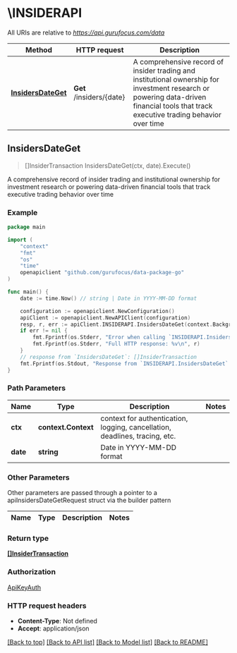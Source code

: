 # \INSIDERAPI

All URIs are relative to *https://api.gurufocus.com/data*

Method | HTTP request | Description
------------- | ------------- | -------------
[**InsidersDateGet**](INSIDERAPI.md#InsidersDateGet) | **Get** /insiders/{date} | A comprehensive record of insider trading and institutional ownership for investment research or powering data-driven financial tools that track executive trading behavior over time



## InsidersDateGet

> []InsiderTransaction InsidersDateGet(ctx, date).Execute()

A comprehensive record of insider trading and institutional ownership for investment research or powering data-driven financial tools that track executive trading behavior over time



### Example

```go
package main

import (
	"context"
	"fmt"
	"os"
    "time"
	openapiclient "github.com/gurufocus/data-package-go"
)

func main() {
	date := time.Now() // string | Date in YYYY-MM-DD format

	configuration := openapiclient.NewConfiguration()
	apiClient := openapiclient.NewAPIClient(configuration)
	resp, r, err := apiClient.INSIDERAPI.InsidersDateGet(context.Background(), date).Execute()
	if err != nil {
		fmt.Fprintf(os.Stderr, "Error when calling `INSIDERAPI.InsidersDateGet``: %v\n", err)
		fmt.Fprintf(os.Stderr, "Full HTTP response: %v\n", r)
	}
	// response from `InsidersDateGet`: []InsiderTransaction
	fmt.Fprintf(os.Stdout, "Response from `INSIDERAPI.InsidersDateGet`: %v\n", resp)
}
```

### Path Parameters


Name | Type | Description  | Notes
------------- | ------------- | ------------- | -------------
**ctx** | **context.Context** | context for authentication, logging, cancellation, deadlines, tracing, etc.
**date** | **string** | Date in YYYY-MM-DD format | 

### Other Parameters

Other parameters are passed through a pointer to a apiInsidersDateGetRequest struct via the builder pattern


Name | Type | Description  | Notes
------------- | ------------- | ------------- | -------------


### Return type

[**[]InsiderTransaction**](InsiderTransaction.md)

### Authorization

[ApiKeyAuth](../README.md#ApiKeyAuth)

### HTTP request headers

- **Content-Type**: Not defined
- **Accept**: application/json

[[Back to top]](#) [[Back to API list]](../README.md#documentation-for-api-endpoints)
[[Back to Model list]](../README.md#documentation-for-models)
[[Back to README]](../README.md)

